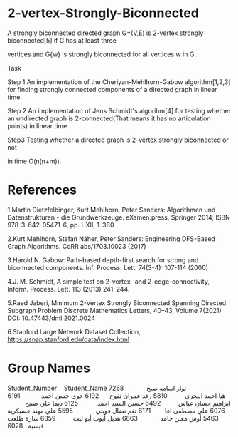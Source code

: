 # 2-vertex-Strongly-Biconnected
A strongly biconnected directed graph G=(V,E) is 2-vertex strongly biconnected[5] if G has at least three 

vertices and G\{w} is strongly biconnected for all vertices w in G.  

Task 

Step 1 An implementation of the Cheriyan-Mehlhorn-Gabow algorithm[1,2,3] for finding strongly connected components of a directed graph in linear time. 

Step 2 An implementation of Jens Schmidt's algorihm[4] for testing whether an undirected graph is 2-connected(That means it has no articulation points) in linear time 

Step3 Testing whether a directed graph is 2-vertex strongly biconnected or not 

in time O(n(n+m)). 

# References 

1.Martin Dietzfelbinger, Kurt Mehlhorn, Peter Sanders: Algorithmen und Datenstrukturen - die Grundwerkzeuge. eXamen.press, Springer 2014, ISBN 978-3-642-05471-6, pp. I-XII, 1–380 

2.Kurt Mehlhorn, Stefan Näher, Peter Sanders: Engineering DFS-Based Graph Algorithms. CoRR abs/1703.10023 (2017) 

3.Harold N. Gabow: Path-based depth-first search for strong and biconnected components. Inf. Process. Lett. 74(3-4): 107-114 (2000) 

4.J. M. Schmidt, A simple test on 2-vertex- and 2-edge-connectivity, Inform. Process. Lett. 113 (2013) 241–244. 

5.Raed Jaberi, Minimum 2-Vertex Strongly Biconnected Spanning Directed Subgraph Problem Discrete Mathematics Letters, 40–43, Volume 7(2021) DOI: 10.47443/dml.2021.0024 

6.Stanford Large Network Dataset Collection, https://snap.stanford.edu/data/index.html 



# Group Names

Student_Number    Student_Name 
 نوار اسامه صبح             7268  
 هيا احمد البحري             5810 
  رغد عمران تفوح           6192
 جوى حسن احمد             6191
  ابراهيم حسان عباس          6492
  حسين السيد احمد            6125
  ديما علي صبيح             6076
  علي مصطفى اغا            6171
  نغم نضال فويتي             5595
  علي مهند عسيكرية           5463
  أوس معين حامد             6663
  هديل أيوب أبو ليث           6359
  سارة طلعت قيسية            6028
